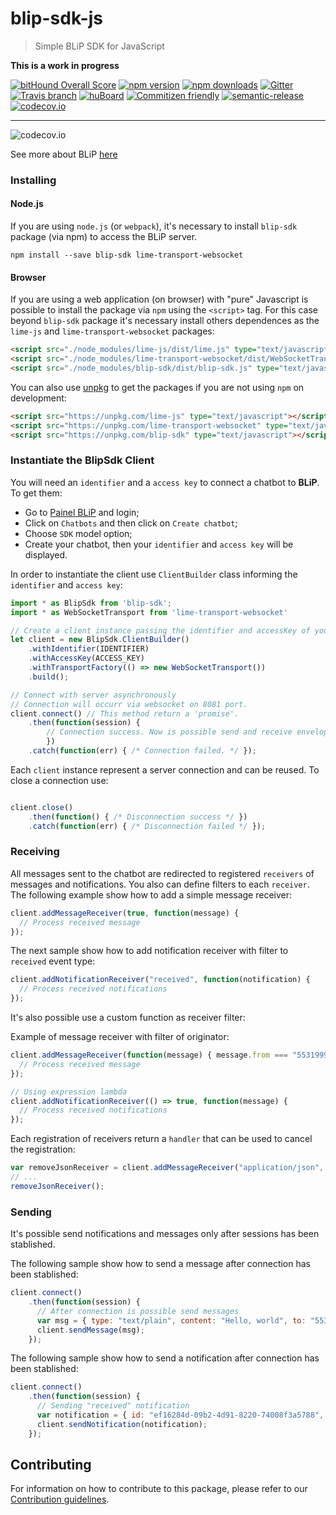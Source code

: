 # blip-sdk-js
> Simple BLiP SDK for JavaScript

**This is a work in progress**

[![bitHound Overall Score](https://www.bithound.io/github/takenet/blip-sdk-js/badges/score.svg)](https://www.bithound.io/github/takenet/blip-sdk-js)
[![npm version](https://img.shields.io/npm/v/blip-sdk.svg?style=flat-square)](https://www.npmjs.com/package/blip-sdk)
[![npm downloads](https://img.shields.io/npm/dm/blip-sdk.svg?style=flat-square)](https://www.npmjs.com/package/blip-sdk) [![Gitter](https://img.shields.io/gitter/room/nwjs/nw.js.svg?style=flat-square)](https://gitter.im/takenet/blip-sdk-js)
[![Travis branch](https://img.shields.io/travis/rust-lang/rust/master.svg?style=flat-square)](https://travis-ci.org/takenet/blip-sdk-js)
[![huBoard](https://img.shields.io/badge/board-tasks-green.svg?style=flat-square)](https://huboard.com/takenet/blip-sdk-js/#/)
[![Commitizen friendly](https://img.shields.io/badge/commitizen-friendly-brightgreen.svg?style=flat-square)](http://commitizen.github.io/cz-cli/)
[![semantic-release](https://img.shields.io/badge/%20%20%F0%9F%93%A6%F0%9F%9A%80-semantic--release-e10079.svg?style=flat-square)](https://github.com/semantic-release/semantic-release)
[![codecov.io](https://codecov.io/github/takenet/blip-sdk-js/coverage.svg?branch=develop)](https://codecov.io/github/takenet/blip-sdk-js?branch=develop)

--------

![codecov.io](https://codecov.io/github/takenet/blip-sdk-js/branch.svg?branch=develop)

See more about BLiP [here](http://blip.ai/)

### Installing

#### Node.js

If you are using `node.js` (or `webpack`), it's necessary to install `blip-sdk` package (via npm) to access the BLiP server.

    npm install --save blip-sdk lime-transport-websocket

#### Browser

If you are using a web application (on browser) with "pure" Javascript is possible to install the package via `npm` using the `<script>` tag. For this case beyond `blip-sdk` package it's necessary install others dependences as the `lime-js` and `lime-transport-websocket` packages:

```html
<script src="./node_modules/lime-js/dist/lime.js" type="text/javascript"></script>
<script src="./node_modules/lime-transport-websocket/dist/WebSocketTransport.js" type="text/javascript"></script>
<script src="./node_modules/blip-sdk/dist/blip-sdk.js" type="text/javascript"></script>
```

You can also use [unpkg](https://unpkg.com) to get the packages if you are not using `npm` on development:
```html
<script src="https://unpkg.com/lime-js" type="text/javascript"></script>
<script src="https://unpkg.com/lime-transport-websocket" type="text/javascript"></script>
<script src="https://unpkg.com/blip-sdk" type="text/javascript"></script>
```


### Instantiate the BlipSdk Client

You will need an `identifier` and a `access key` to connect a chatbot to **BLiP**. To get them:
- Go to [Painel BLiP](http://portal.blip.ai/) and login;
- Click on `Chatbots` and then click on `Create chatbot`;
- Choose `SDK` model option;
- Create your chatbot, then your `identifier` and `access key` will be displayed.

In order to instantiate the client use `ClientBuilder` class informing the `identifier` and `access key`:

```javascript
import * as BlipSdk from 'blip-sdk';
import * as WebSocketTransport from 'lime-transport-websocket'

// Create a client instance passing the identifier and accessKey of your chatbot 
let client = new BlipSdk.ClientBuilder()
    .withIdentifier(IDENTIFIER)
    .withAccessKey(ACCESS_KEY)
    .withTransportFactory(() => new WebSocketTransport())
    .build();

// Connect with server asynchronously
// Connection will occurr via websocket on 8081 port.
client.connect() // This method return a 'promise'.
    .then(function(session) { 
        // Connection success. Now is possible send and receive envelopes from server. */ 
        })  
    .catch(function(err) { /* Connection failed. */ }); 

```

Each `client` instance represent a server connection and can be reused. To close a connection use:

```javascript

client.close()
    .then(function() { /* Disconnection success */ })  
    .catch(function(err) { /* Disconnection failed */ }); 

```

### Receiving

All messages sent to the chatbot are redirected to registered `receivers` of messages and notifications. You also can define filters to each `receiver`.
The following example show how to add a simple message receiver:

```javascript
client.addMessageReceiver(true, function(message) {
  // Process received message
});

```
The next sample show how to add notification receiver with filter to `received` event type:

```javascript
client.addNotificationReceiver("received", function(notification) {
  // Process received notifications
});

```

It's also possible use a custom function as receiver filter:

Example of message receiver with filter of originator:

```javascript
client.addMessageReceiver(function(message) { message.from === "553199990000@0mn.io" }, function(message) {
  // Process received message
});

// Using expression lambda
client.addNotificationReceiver(() => true, function(message) {
  // Process received notifications
});

```

Each registration of receivers return a `handler` that can be used to cancel the registration:

```javascript
var removeJsonReceiver = client.addMessageReceiver("application/json", handleJson);
// ...
removeJsonReceiver();
```

### Sending

It's possible send notifications and messages only after sessions has been stablished.

The following sample show how to send a message after connection has been stablished:

```javascript
client.connect()
    .then(function(session) {
      // After connection is possible send messages
      var msg = { type: "text/plain", content: "Hello, world", to: "553199990000@0mn.io" };
      client.sendMessage(msg);
    });
```

The following sample show how to send a notification after connection has been stablished:

```javascript
client.connect()
    .then(function(session) {
      // Sending "received" notification
      var notification = { id: "ef16284d-09b2-4d91-8220-74008f3a5788", to: "553199990000@0mn.io", event: Lime.NotificationEvent.RECEIVED };
      client.sendNotification(notification);
    });
```

## Contributing

For information on how to contribute to this package, please refer to our [Contribution guidelines](https://github.com/takenet/blip-sdk-js/blob/master/CONTRIBUTING.md).
